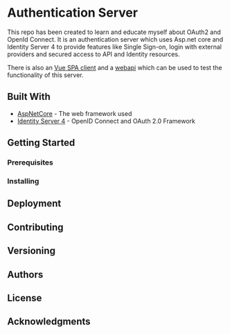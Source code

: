 # Authentication Server

This repo has been created to learn and educate myself about OAuth2 and OpenId Connect. It is an authentication server which uses Asp.net core and Identity Server 4 to provide features like Single Sign-on, login with external providers and secured access to API and Identity resources.

There is also an <a href="https://github.com/latsic/vue_oidc_client">Vue SPA client</a> and a <a href="https://github.com/latsic/idApi1">webapi</a> which can be used to test the functionality of this server.

## Built With

* [AspNetCore](https://github.com/aspnet/AspNetCore/) - The web framework used
* [Identity Server 4](https://github.com/IdentityServer/IdentityServer4) - OpenID Connect and OAuth 2.0 Framework

## Getting Started

### Prerequisites

### Installing

## Deployment

## Contributing

## Versioning

## Authors

## License

## Acknowledgments



